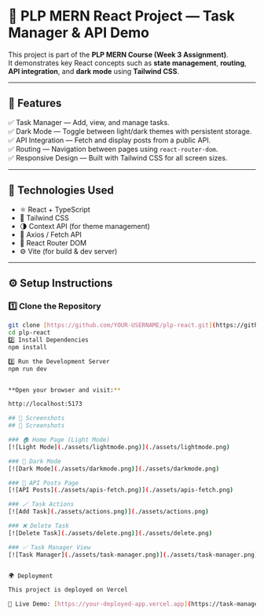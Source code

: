 # 🌙 PLP MERN React Project — Task Manager & API Demo

This project is part of the **PLP MERN Course (Week 3 Assignment)**.  
It demonstrates key React concepts such as **state management**, **routing**, **API integration**, and **dark mode** using **Tailwind CSS**.

---

## 🚀 Features

✅ Task Manager — Add, view, and manage tasks.  
✅ Dark Mode — Toggle between light/dark themes with persistent storage.  
✅ API Integration — Fetch and display posts from a public API.  
✅ Routing — Navigation between pages using `react-router-dom`.  
✅ Responsive Design — Built with Tailwind CSS for all screen sizes.

---

## 🧩 Technologies Used

- ⚛️ React + TypeScript  
- 🎨 Tailwind CSS  
- 🌗 Context API (for theme management)  
- 🔄 Axios / Fetch API  
- 🧭 React Router DOM  
- ⚙️ Vite (for build & dev server)


---

## ⚙️ Setup Instructions

### 1️⃣ Clone the Repository

```bash
git clone [https://github.com/YOUR-USERNAME/plp-react.git](https://github.com/isaacbill/TaskManagerApp)
cd plp-react
2️⃣ Install Dependencies
npm install

3️⃣ Run the Development Server
npm run dev


**Open your browser and visit:**

http://localhost:5173

## 📸 Screenshots
## 📸 Screenshots

### 🏠 Home Page (Light Mode)
[![Light Mode](./assets/lightmode.png)](./assets/lightmode.png)

### 🌙 Dark Mode
[![Dark Mode](./assets/darkmode.png)](./assets/darkmode.png)

### 🧾 API Posts Page
[![API Posts](./assets/apis-fetch.png)](./assets/apis-fetch.png)

### 🪄 Task Actions
[![Add Task](./assets/actions.png)](./assets/actions.png)

### ❌ Delete Task
[![Delete Task](./assets/delete.png)](./assets/delete.png)

### ✅ Task Manager View
[![Task Manager](./assets/task-manager.png)](./assets/task-manager.png)


🌍 Deployment

This project is deployed on Vercel 

🔗 Live Demo: [https://your-deployed-app.vercel.app](https://task-manager-app-nine-psi.vercel.app/)

